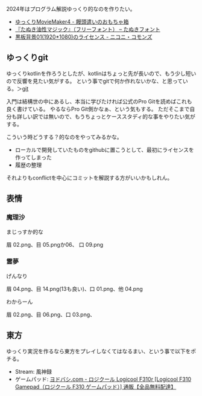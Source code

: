 2024年はプログラム解説ゆっくり的なのを作りたい。

- [ゆっくりMovieMaker4 - 饅頭遣いのおもちゃ箱](https://manjubox.net/ymm4/)
- [『たぬき油性マジック』（フリーフォント） – たぬきフォント](https://tanukifont.com/tanuki-permanent-marker/)
- [黒板背景01(1920*1080)のライセンス - ニコニ・コモンズ](https://commons.nicovideo.jp/works/agreement/nc311209)

## ゆっくりgit

ゆっくりkotlinを作ろうとしたが、kotlinはちょっと先が長いので、もう少し短いので反響を見たい気がする。
という事でgitで何か作れないかな、と思っている。＞[git](git)

入門は結構世の中にあるし、本当に学びたければ公式のPro Gitを読めばこれも良く書けている。
やるならPro Git側かなぁ、という気もする。
ただそこまで自分も詳しい訳では無いので、もうちょっとケーススタディ的な事をやりたい気がする。

こういう時どうする？的なのをやってみるかな。

- ローカルで開発していたものをgithubに置こうとして、最初にライセンスを作ってしまった
- 履歴の整理

それよりもconflictを中心にコミットを解説する方がいいかもしれん。

## 表情

### 魔理沙 

まじっすか的な

眉 02.png、目 05.pngか06、 口 09.png

### 霊夢

げんなり

眉 04.png、目 14.png(13も良い)、口 01.png、他 04.png

わからーん

眉 02.png、目 06.png、口 03.png、

## 東方

ゆっくり実況を作るなら東方をプレイしなくてはなるまい、という事で以下をポチる。

- Stream: 風神録
- ゲームパッド: [ヨドバシ.com - ロジクール Logicool F310r [Logicool F310 Gamepad（ロジクール F310 ゲームパッド）] 通販【全品無料配達】](https://www.yodobashi.com/product-detail/100000001001732201/)